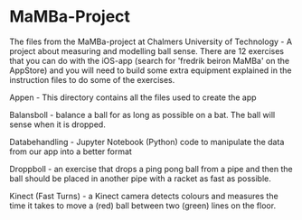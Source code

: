 # MaMBa-Project
The files from the MaMBa-project at Chalmers University of Technology - A project about measuring and modelling ball sense.
There are 12 exercises that you can do with the iOS-app (search for 'fredrik beiron MaMBa' on the AppStore) and you will need to build some extra equipment explained in the instruction files to do some of the exercises. 

Appen - This directory contains all the files used to create the app

Balansboll - balance a ball for as long as possible on a bat. The ball will sense when it is dropped.

Databehandling - Jupyter Notebook (Python) code to manipulate the data from our app into a better format

Droppboll - an exercise that drops a ping pong ball from a pipe and then the ball should be placed in another pipe with a racket as fast as possible.

Kinect (Fast Turns) - a Kinect camera detects colours and measures the time it takes to move a (red) ball between two (green) lines on the floor.

